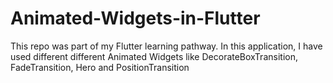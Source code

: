 # Animated-Widgets-in-Flutter
This repo was part of my Flutter learning pathway. In this application, I have used different different Animated Widgets like DecorateBoxTransition, FadeTransition, Hero and PositionTransition
